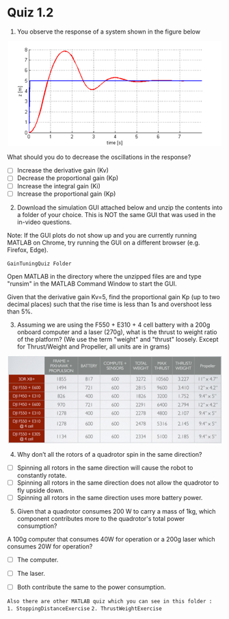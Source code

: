 # Quiz 1.2

1. You observe the response of a system shown in the figure below
 
 <p align="center">
 <img src="Q1.png" width="500"/>
 </p>

What should you do to decrease the oscillations in the response?

- [ ] Increase the derivative gain (Kv)
- [ ] Decrease the proportional gain (Kp)
- [ ] Increase the integral gain (Ki)
- [ ] Increase the proportional gain (Kp)

2. Download the simulation GUI attached below and unzip the contents into a folder of your choice. This is NOT the same GUI that was used in the in-video questions.

Note: If the GUI plots do not show up and you are currently running MATLAB on Chrome, try running the GUI on a different browser (e.g. Firefox, Edge). 

`GainTuningQuiz Folder`

Open MATLAB in the directory where the unzipped files are and type "runsim" in the MATLAB Command Window to start the GUI.

Given that the derivative gain Kv=5, find the proportional gain Kp (up to two decimal places) such that the rise time is less than 1s and overshoot less than 5%.

3. Assuming we are using the F550 + E310 + 4 cell battery with a 200g onboard computer and a laser (270g), what is the thrust to weight ratio of the platform? (We use the term "weight" and "thrust" loosely. Except for Thrust/Weight and Propeller, all units are in grams)

 <p align="center">
 <img src="Q3.png" width="500"/>
 </p>

 4. Why don’t all the rotors of a quadrotor spin in the same direction?

- [ ] Spinning all rotors in the same direction will cause the robot to constantly rotate.  
- [ ] Spinning all rotors in the same direction does not allow the quadrotor to fly upside down.  
- [ ] Spinning all rotors in the same direction uses more battery power.  

5. Given that a quadrotor consumes 200 W to carry a mass of 1kg, which component contributes more to the quadrotor's total power consumption? 

A 100g computer that consumes 40W for operation or a 200g laser which consumes 20W for operation?

- [ ] The computer.
- [ ] The laser.
- [ ] Both contribute the same to the power consumption.


`Also there are other MATLAB quiz which you can see in this folder : `
`1. StoppingDistanceExercise`
`2. ThrustWeightExercise`